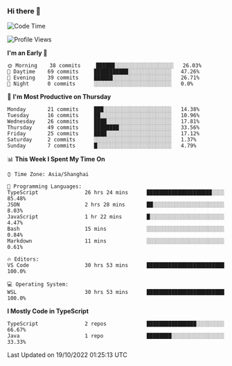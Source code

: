 ### Hi there 👋

<!--
**waynelwz/waynelwz** is a ✨ _special_ ✨ repository because its `README.md` (this file) appears on your GitHub profile.

Here are some ideas to get you started:

- 🔭 I’m currently working on ...
- 🌱 I’m currently learning ...
- 👯 I’m looking to collaborate on ...
- 🤔 I’m looking for help with ...
- 💬 Ask me about ...
- 📫 How to reach me: ...
- 😄 Pronouns: ...
- ⚡ Fun fact: ...
-->

<!--START_SECTION:waka-->
![Code Time](http://img.shields.io/badge/Code%20Time-564%20hrs%2019%20mins-blue)

![Profile Views](http://img.shields.io/badge/Profile%20Views-0-blue)

**I'm an Early 🐤** 

```text
🌞 Morning    38 commits     ██████░░░░░░░░░░░░░░░░░░░   26.03% 
🌆 Daytime    69 commits     ███████████░░░░░░░░░░░░░░   47.26% 
🌃 Evening    39 commits     ██████░░░░░░░░░░░░░░░░░░░   26.71% 
🌙 Night      0 commits      ░░░░░░░░░░░░░░░░░░░░░░░░░   0.0%

```
📅 **I'm Most Productive on Thursday** 

```text
Monday       21 commits     ███░░░░░░░░░░░░░░░░░░░░░░   14.38% 
Tuesday      16 commits     ██░░░░░░░░░░░░░░░░░░░░░░░   10.96% 
Wednesday    26 commits     ████░░░░░░░░░░░░░░░░░░░░░   17.81% 
Thursday     49 commits     ████████░░░░░░░░░░░░░░░░░   33.56% 
Friday       25 commits     ████░░░░░░░░░░░░░░░░░░░░░   17.12% 
Saturday     2 commits      ░░░░░░░░░░░░░░░░░░░░░░░░░   1.37% 
Sunday       7 commits      █░░░░░░░░░░░░░░░░░░░░░░░░   4.79%

```


📊 **This Week I Spent My Time On** 

```text
⌚︎ Time Zone: Asia/Shanghai

💬 Programming Languages: 
TypeScript               26 hrs 24 mins      █████████████████████░░░░   85.48% 
JSON                     2 hrs 28 mins       ██░░░░░░░░░░░░░░░░░░░░░░░   8.03% 
JavaScript               1 hr 22 mins        █░░░░░░░░░░░░░░░░░░░░░░░░   4.47% 
Bash                     15 mins             ░░░░░░░░░░░░░░░░░░░░░░░░░   0.84% 
Markdown                 11 mins             ░░░░░░░░░░░░░░░░░░░░░░░░░   0.61%

🔥 Editors: 
VS Code                  30 hrs 53 mins      █████████████████████████   100.0%

💻 Operating System: 
WSL                      30 hrs 53 mins      █████████████████████████   100.0%

```

**I Mostly Code in TypeScript** 

```text
TypeScript               2 repos             ████████████████░░░░░░░░░   66.67% 
Java                     1 repo              ████████░░░░░░░░░░░░░░░░░   33.33%

```



 Last Updated on 19/10/2022 01:25:13 UTC
<!--END_SECTION:waka-->
